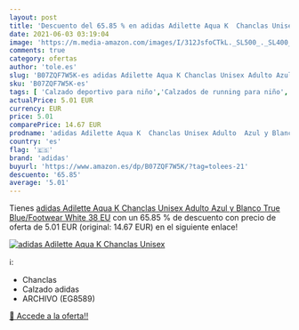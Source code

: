 ```yaml
---
layout: post
title: 'Descuento del 65.85 % en adidas Adilette Aqua K  Chanclas Unisex '
date: 2021-06-03 03:19:04
image: 'https://m.media-amazon.com/images/I/312JsfoCTkL._SL500_._SL400_.jpg'
comments: true
category: ofertas
author: 'tole.es'
slug: 'B07ZQF7W5K-es adidas Adilette Aqua K Chanclas Unisex Adulto Azul y...'
sku: 'B07ZQF7W5K-es'
tags: [ 'Calzado deportivo para niño','Calzados de running para niño','Calzados para correr en asfalto para niño','Zapatillas y calzado deportivo para Niño','Zapatos','Zapatos para niños pequeños','Zapatos y complementos','adidas','chanclas', ]
actualPrice: 5.01 EUR
currency: EUR
price: 5.01
comparePrice: 14.67 EUR
prodname: 'adidas Adilette Aqua K  Chanclas Unisex Adulto  Azul y Blanco  True Blue/Footwear White   38 EU'
country: 'es'
flag: '🇪🇸'
brand: 'adidas'
buyurl: 'https://www.amazon.es/dp/B07ZQF7W5K/?tag=tolees-21'
descuento: '65.85'
average: '5.01'
---
```


Tienes [adidas Adilette Aqua K  Chanclas Unisex Adulto  Azul y Blanco  True Blue/Footwear White   38 EU](https://www.amazon.es/dp/B07ZQF7W5K/?tag=tolees-21) con un 65.85 % de descuento con precio de oferta de 5.01 EUR (original: 14.67 EUR) en el siguiente enlace!

[![adidas Adilette Aqua K  Chanclas Unisex ](https://m.media-amazon.com/images/I/312JsfoCTkL._SL500_._SL400_.jpg)](https://www.amazon.es/dp/B07ZQF7W5K/?tag=tolees-21)

ℹ️:

- Chanclas
- Calzado adidas
- ARCHIVO (EG8589)

[🛒 Accede a la oferta!!](https://www.amazon.es/dp/B07ZQF7W5K/?tag=tolees-21)
